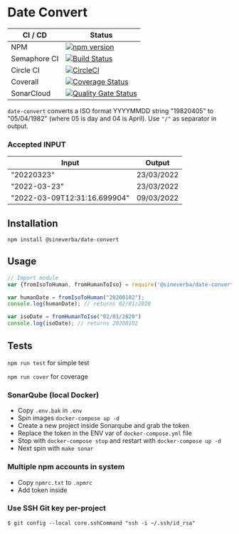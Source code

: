 Date Convert
============

| CI / CD | Status |
| ------- | ------ |
| NPM | [![npm version](https://badge.fury.io/js/%40sineverba%2Fdate-convert.svg)](https://badge.fury.io/js/%40sineverba%2Fdate-convert) |
| Semaphore CI | [![Build Status](https://sineverba.semaphoreci.com/badges/npm-pkg-date-convert/branches/master.svg)](https://sineverba.semaphoreci.com/projects/npm-pkg-date-convert) |
| Circle CI | [![CircleCI](https://circleci.com/gh/sineverba/npm-pkg-date-convert.svg?style=svg)](https://circleci.com/gh/sineverba/npm-pkg-date-convert) |
| Coverall | [![Coverage Status](https://coveralls.io/repos/github/sineverba/npm-pkg-date-convert/badge.svg?branch=master)](https://coveralls.io/github/sineverba/npm-pkg-date-convert?branch=master) |
| SonarCloud | [![Quality Gate Status](https://sonarcloud.io/api/project_badges/measure?project=npm-pkg-date-convert&metric=alert_status)](https://sonarcloud.io/dashboard?id=npm-pkg-date-convert) |


`date-convert` converts a ISO format YYYYMMDD string "19820405" to "05/04/1982" (where 05 is day and 04 is April). Use `"/"` as separator in output.

### Accepted INPUT

| Input | Output |
| ----- | -------|
| "20220323" | 23/03/2022 |
| "2022-03-23" | 23/03/2022 |
| "2022-03-09T12:31:16.699904" | 09/03/2022 |


## Installation
`npm install @sineverba/date-convert`

## Usage

```js
// Import module
var {fromIsoToHuman, fromHumanToIso} = require('@sineverba/date-convert');

var humanDate = fromIsoToHuman("20200102");
console.log(humanDate); // returns 02/01/2020

var isoDate = fromHumanToIso("02/01/2020")
console.log(isoDate); // returns 20200102
```

## Tests

`npm run test` for simple test

`npm run cover` for coverage

### SonarQube (local Docker)
+ Copy `.env.bak` in `.env`
+ Spin images `docker-compose up -d`
+ Create a new project inside Sonarqube and grab the token
+ Replace the token in the ENV var of `docker-compose.yml` file
+ Stop with `docker-compose stop` and restart with `docker-compose up -d`
+ Next spin with `make sonar`

### Multiple npm accounts in system

+ Copy `npmrc.txt` to `.npmrc`
+ Add token inside

### Use SSH Git key per-project
`$ git config --local core.sshCommand "ssh -i ~/.ssh/id_rsa"`